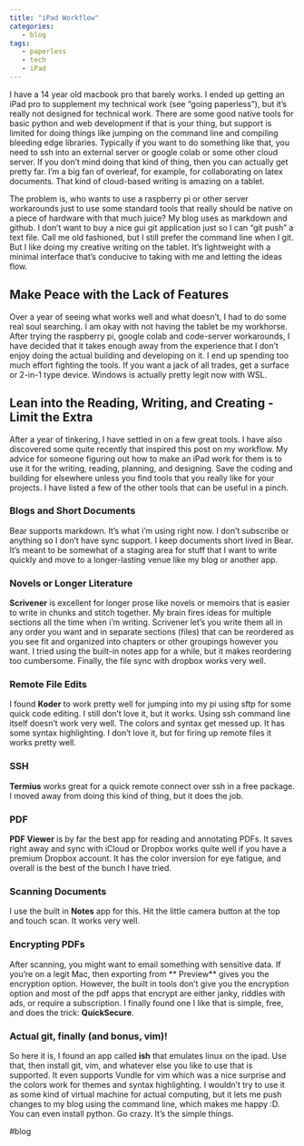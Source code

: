 ```yaml
---
title: "iPad Workflow"
categories:
   - blog
tags:
   - paperless
   - tech
   - iPad
---
```


I have a 14 year old macbook pro that barely works. I ended up getting an iPad pro to supplement my technical work (see “going paperless”), but it’s really not designed for technical work. There are some good native tools for basic python and web development if that is your thing, but support is limited for doing things like jumping on the command line and compiling bleeding edge libraries. Typically if you want to do something like that, you need to ssh into an external server or google colab or some other cloud server. If you don’t mind doing that kind of thing, then you can actually get pretty far. I’m a big fan of overleaf, for example, for collaborating on latex documents. That kind of cloud-based writing is amazing on a tablet.

The problem is, who wants to use a raspberry pi or other server workarounds just to use some standard tools that really should be native on a piece of hardware with that much juice? My blog uses as markdown and github. I don’t want to buy a nice gui git application just so I can “git push” a text file. Call me old fashioned, but I still prefer the command line when I git. But I like doing my creative writing on the tablet. It’s lightweight with a minimal interface that’s conducive to taking with me and letting the ideas flow.

## Make Peace with the Lack of Features
Over a year of seeing what works well and what doesn’t, I had to do some real soul searching. I am okay with not having the tablet be my workhorse. After trying the raspberry pi, google colab and code-server workarounds, I have decided that it takes enough away from the experience that I don’t enjoy doing the actual building and developing on it. I end up spending too much effort fighting the tools. If you want a jack of all trades, get a surface or 2-in-1 type device. Windows is actually pretty legit now with WSL. 

## Lean into the Reading, Writing, and Creating - Limit the Extra
After a year of tinkering, I have settled in on a few great tools. I have also discovered some quite recently that inspired this post on my workflow. My advice for someone figuring out how to make an iPad work for them is to use it for the writing, reading, planning, and designing. Save the coding and building for elsewhere unless you find tools that you really like for your projects. I have listed a few of the other tools that can be useful in a pinch.

### Blogs and Short Documents
Bear supports markdown. It’s what i’m using right now. I don’t subscribe or anything so I don’t have sync support. I keep documents short lived in Bear. It’s meant to be somewhat of a staging area for stuff that I want to write quickly and move to a longer-lasting venue like my blog or another app.

### Novels or Longer Literature
**Scrivener** is excellent for longer prose like novels or memoirs that is easier to write in chunks and stitch together. My brain fires ideas for multiple sections all the time when i’m writing. Scrivener let’s you write them all in any order you want and in separate sections  (files) that can be reordered as you see fit and organized into chapters or other groupings however you want. I tried using the built-in notes app for a while, but it makes reordering too cumbersome. Finally, the file sync with dropbox works very well.

### Remote File Edits
I found **Koder** to work pretty well for jumping into my pi using sftp for some quick code editing. I still don’t love it, but it works. Using ssh command line itself doesn’t work very well. The colors and syntax get messed up. It has some syntax highlighting. I don’t love it, but for firing up remote files it works pretty well.

### SSH
**Termius** works great for a quick remote connect over ssh in a free package. I moved away from doing this kind of thing, but it does the job.

### PDF
**PDF Viewer** is by far the best app for reading and annotating PDFs. It saves right away and sync with iCloud or Dropbox works quite well if you have a premium Dropbox account. It has the color inversion for eye fatigue, and overall is the best of the bunch I have tried.

### Scanning Documents
I use the built in **Notes** app for this. Hit the little camera button at the top and touch scan. It works very well.

### Encrypting PDFs
After scanning, you might want to email something with sensitive data. If you’re on a legit Mac, then exporting from ** Preview** gives you the encryption option. However, the built in tools don’t give you the encryption option and most of the pdf apps that encrypt are either janky, riddles with ads, or require a subscription. I finally found one I like that is simple, free, and does the trick: **QuickSecure**.

### Actual git, finally (and bonus, vim)!
So here it is, I found an app called **ish** that emulates linux on the ipad. Use that, then install git, vim, and whatever else you like to use that is supported. It even supports Vundle for vim which was a nice surprise and the colors work for themes and syntax highlighting. I wouldn’t try to use it as some kind of virtual machine for actual computing, but it lets me push changes to my blog using the command line, which makes me happy :D. You can even install python. Go crazy. It’s the simple things.

#blog

